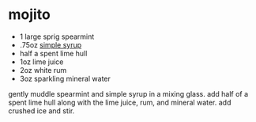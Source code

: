 # mojito

 * 1 large sprig spearmint  
 * .75oz [simple syrup](sundry/simple-syrup.md)  
 * half a spent lime hull  
 * 1oz lime juice  
 * 2oz white rum  
 * 3oz sparkling mineral water  
 
gently muddle spearmint and simple syrup in a mixing glass. add half of a spent lime hull along with the lime juice, rum, and mineral water. add crushed ice and stir.
